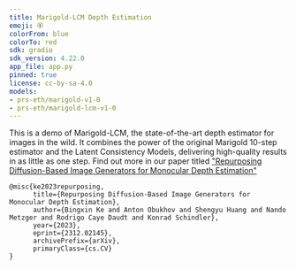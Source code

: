 ```yaml
---
title: Marigold-LCM Depth Estimation
emoji: 🏵️
colorFrom: blue
colorTo: red
sdk: gradio
sdk_version: 4.22.0
app_file: app.py
pinned: true
license: cc-by-sa-4.0
models:
- prs-eth/marigold-v1-0
- prs-eth/marigold-lcm-v1-0
---
```


This is a demo of Marigold-LCM, the state-of-the-art depth estimator for images in the wild.
It combines the power of the original Marigold 10-step estimator and the Latent Consistency Models, delivering high-quality results in as little as one step.
Find out more in our paper titled ["Repurposing Diffusion-Based Image Generators for Monocular Depth Estimation"](https://arxiv.org/abs/2312.02145)

```
@misc{ke2023repurposing,
      title={Repurposing Diffusion-Based Image Generators for Monocular Depth Estimation}, 
      author={Bingxin Ke and Anton Obukhov and Shengyu Huang and Nando Metzger and Rodrigo Caye Daudt and Konrad Schindler},
      year={2023},
      eprint={2312.02145},
      archivePrefix={arXiv},
      primaryClass={cs.CV}
}
```
